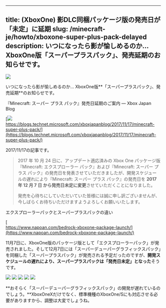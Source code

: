 
---
title: (XboxOne) 影DLC同梱パッケージ版の発売日が「未定」に延期
slug: /minecraft-je/howto/xboxone-super-plus-pack-delayed
description: いつになったら影が愉しめるのか… XboxOne版「スーパープラスパック」、発売延期のお知らせです。
---

![](https://cdn-ak.f.st-hatena.com/images/fotolife/s/sasigume/20210208/20210208094224.png)

いつになったら影が愉しめるのか… XboxOne版**「スーパープラスパック」、発売延期**のお知らせです。

『Minecraft: スーパー プラス パック』発売日延期のご案内 ― Xbox Japan Blog

[![](https://cdn-ak.f.st-hatena.com/images/fotolife/s/sasigume/20210208/20210208114511.png)  
https://blogs.technet.microsoft.com/xboxjapanblog/2017/11/17/minecraft-super-plus-pack/](https://blogs.technet.microsoft.com/xboxjapanblog/2017/11/17/minecraft-super-plus-pack/)

2017/11/17の記事です。

> 2017 年 10 月 24 日に、アップデート適応済みの Xbox One パッケージ版『Minecraft: エクスプローラー パック』および『Minecraft: スーパー プラス パック』の発売日を発表させていただきましたが、開発スケジュールの遅れにより『Minecraft: スーパー プラス パック』の発売日を **2017 年 12 月 7 日 から発売日未定に変更**させていただくことになりました。
> 
> 発売を心待ちにしていただいていた皆様には誠に申し訳ございませんが、今しばらくお待ちいただけますようよろしくお願いいたします。

エクスプローラーパックとスーパープラスパックの違い

[  
https://www.napoan.com/bedrock-xboxone-package-launch/](https://www.napoan.com/bedrock-xboxone-package-launch/)

11月7日に、XboxOne版のパッケージ版として「エクスプローラーパック」が発売されました。そして12月7日には「スーパーデューパーグラフィックスパック」を同梱した「スーパープラスパック」が発売される予定だったのですが、**開発スケジュールの遅れにより、スーパープラスパックは「発売日未定」となった**そうです。

![](https://cdn-ak.f.st-hatena.com/images/fotolife/s/sasigume/20210208/20210208093520.png) ![](https://cdn-ak.f.st-hatena.com/images/fotolife/s/sasigume/20210208/20210208093539.png) [](https://www.napoan.com/wp-content/uploads/2017/11/2017-09-25-23.27.50-Google-Chrome-napoan.com__f8ijio.jfif) ![](https://cdn-ak.f.st-hatena.com/images/fotolife/s/sasigume/20210208/20210208093534.png) ![](https://cdn-ak.f.st-hatena.com/images/fotolife/s/sasigume/20210208/20210208093529.png) ![](https://cdn-ak.f.st-hatena.com/images/fotolife/s/sasigume/20210208/20210208093524.png)

**おそらく「スーパーデューパーグラフィックスパック」の開発が遅れているのでしょう。**XboxOneXだけでなく、標準機種のXboxOne/Sにも対応させる必要がありますから、調整は大変でしょうね。
